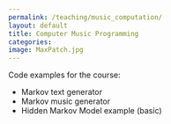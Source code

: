 ```yaml
---
permalink: /teaching/music_computation/
layout: default
title: Computer Music Programming
categories: 
image: MaxPatch.jpg
---
```

Code examples for the course:

- Markov text generator
- Markov music generator
- Hidden Markov Model example (basic)
